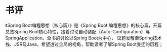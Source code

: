 


# 书评

《Spring Boot编程思想（核心篇）》是《Spring Boot 编程思想》的核心篇，开篇总览Spring Boot核心特性，接着讨论自动装配（Auto-Configuration）与SpringApplication。全书的讨论以Spring Boot为中心，
议题发散至Spring技术栈、JSR及Java。希望透过全局的视角，帮助读者了解Spring Boot变迁的历程；
